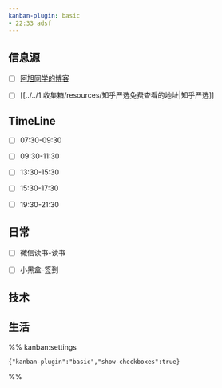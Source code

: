 ```yaml
---
kanban-plugin: basic
- 22:33 adsf
---
```


## 信息源

- [ ] [阿旭同学的博客](https://axutongxue.top/)
- [ ] [[../../1.收集箱/resources/知乎严选免费查看的地址|知乎严选]]


## TimeLine

- [ ] 07:30-09:30
- [ ] 09:30-11:30
- [ ] 13:30-15:30
- [ ] 15:30-17:30
- [ ] 19:30-21:30


## 日常

- [ ] 微信读书-读书
- [ ] 小黑盒-签到


## 技术



## 生活





%% kanban:settings
```
{"kanban-plugin":"basic","show-checkboxes":true}
```
%%
